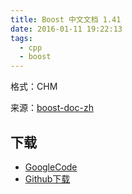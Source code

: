 ```yaml
---
title: Boost 中文文档 1.41
date: 2016-01-11 19:22:13
tags:
  - cpp
  - boost
---
```


格式：CHM

来源：[boost-doc-zh](https://code.google.com/p/boost-doc-zh/)

<!--more-->

## 下载 ##

+ [GoogleCode](https://code.google.com/p/boost-doc-zh/downloads/list)
+ [Github下载](https://cdn.jsdelivr.net/gh/it-ebooks/ebooks/boost_1_41_0_doc.chm)
